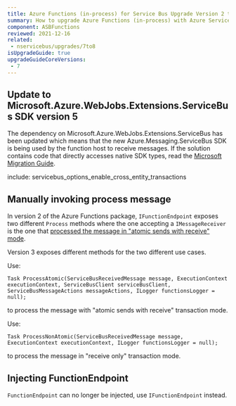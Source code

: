 ```yaml
---
title: Azure Functions (in-process) for Service Bus Upgrade Version 2 to 3
summary: How to upgrade Azure Functions (in-process) with Azure Service Bus from version 2 to version 3
component: ASBFunctions
reviewed: 2021-12-16
related:
 - nservicebus/upgrades/7to8
isUpgradeGuide: true
upgradeGuideCoreVersions:
 - 7
---
```


## Update to Microsoft.Azure.WebJobs.Extensions.ServiceBus SDK version 5

The dependency on Microsoft.Azure.WebJobs.Extensions.ServiceBus has been updated which means that the new Azure.Messaging.ServiceBus SDK is being used by the function host to receive messages. If the solution contains code that directly accesses native SDK types, read the [Microsoft Migration Guide](https://github.com/Azure/azure-sdk-for-net/blob/main/sdk/servicebus/Azure.Messaging.ServiceBus/MigrationGuide.md).

include: servicebus_options_enable_cross_entity_transactions

## Manually invoking process message

In version 2 of the Azure Functions package, `IFunctionEndpoint` exposes two different `Process` methods where the one accepting a `IMessageReceiver` is the one that [processed the message in "atomic sends with receive" mode](/nservicebus/hosting/azure-functions-service-bus/in-process/#message-consistency).

Version 3 exposes different methods for the two different use cases.

Use:

`Task ProcessAtomic(ServiceBusReceivedMessage message, ExecutionContext executionContext, ServiceBusClient serviceBusClient, ServiceBusMessageActions messageActions, ILogger functionsLogger = null);`

to process the message with "atomic sends with receive" transaction mode.

Use:

`Task ProcessNonAtomic(ServiceBusReceivedMessage message, ExecutionContext executionContext, ILogger functionsLogger = null);`

to process the message in "receive only" transaction mode.

## Injecting FunctionEndpoint

`FunctionEndpoint` can no longer be injected, use `IFunctionEndpoint` instead.
